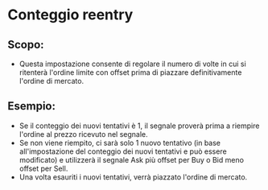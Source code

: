 # **Conteggio reentry**

## Scopo: 

- Questa impostazione consente di regolare il numero di volte in cui si ritenterà l'ordine limite con offset prima di piazzare definitivamente l'ordine di mercato.

## Esempio:

- Se il conteggio dei nuovi tentativi è 1, il segnale proverà prima a riempire l'ordine al prezzo ricevuto nel segnale. 
- Se non viene riempito, ci sarà solo 1 nuovo tentativo (in base all'impostazione del conteggio dei nuovi tentativi e può essere modificato) e utilizzerà il segnale Ask più offset per Buy o Bid meno offset per Sell. 
- Una volta esauriti i nuovi tentativi, verrà piazzato l'ordine di mercato.